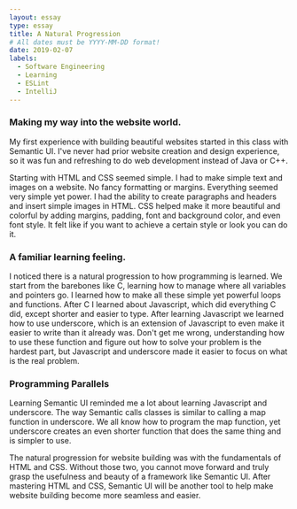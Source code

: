 ```yaml
---
layout: essay
type: essay
title: A Natural Progression
# All dates must be YYYY-MM-DD format!
date: 2019-02-07
labels:
  - Software Engineering
  - Learning
  - ESLint
  - IntelliJ
---
```


### Making my way into the website world.

  My first experience with building beautiful websites started in this class with Semantic UI. I've never had prior website creation and design experience, so it was fun and refreshing to do web development instead of Java or C++.

  Starting with HTML and CSS seemed simple. I had to make simple text and images on a website. No fancy formatting or margins. Everything seemed very simple yet power. I had the ability to create paragraphs and headers and insert simple images in HTML. CSS helped make it more beautiful and colorful by adding margins, padding, font and background color, and even font style. It felt like if you want to achieve a certain style or look you can do it.

### A familiar learning feeling.

  I noticed there is a natural progression to how programming is learned. We start from the barebones like C, learning how to manage where all variables and pointers go. I learned how to make all these simple yet powerful loops and functions. After C I learned about Javascript, which did everything C did, except shorter and easier to type. After learning Javascript we learned how to use underscore, which is an extension of Javascript to even make it easier to write than it already was. Don't get me wrong, understanding how to use these function and figure out how to solve your problem is the hardest part, but Javascript and underscore made it easier to focus on what is the real problem.

### Programming Parallels

  Learning Semantic UI reminded me a lot about learning Javascript and underscore. The way Semantic calls classes is similar to calling a map function in underscore. We all know how to program the map function, yet underscore creates an even shorter function that does the same thing and is simpler to use.

  The natural progression for website building was with the fundamentals of HTML and CSS. Without those two, you cannot move forward and truly grasp the usefulness and beauty of a framework like Semantic UI. After mastering HTML and CSS, Semantic UI will be another tool to help make website building become more seamless and easier.
